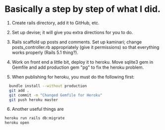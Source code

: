 # Basically a step by step of what I did.

1. Create rails directory, add it to GitHub, etc.

2. Set up devise; it will give you extra directions for you to do.

3. Rails scaffold up posts and comments. Set up kaminari; change posts_controller.rb appropriately (give it permissions) so that everything works properly (Rails 5.1 thing?).

4. Work on front end a little bit, deploy it to heroku. Move sqlite3 gem in Gemfile and add production gem "pg" to fix the heroku problem.

5. When publishing for heroku, you must do the following first:
```bash
  bundle install --without production
  git add .
  git commit -m "Changed Gemfile for Heroku"
  git push heroku master
```

6. Another useful things are

```bash
heroku run rails db:migrate
heroku open
```
